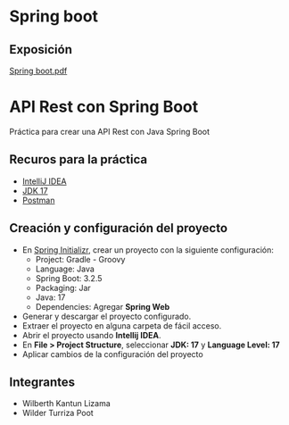 # Spring boot

## Exposición

[Spring boot.pdf](https://github.com/WilberthKantun/spring_boot/files/15079859/Spring.boot.pdf)

# API Rest con Spring Boot
Práctica para crear una API Rest con Java Spring Boot

## Recuros para la práctica

- [IntelliJ IDEA](https://download.jetbrains.com/idea/ideaIC-2024.1.exe?_gl=1*g0cq98*_ga*ODI4NDQ2MzE3LjE3MTM1MDc4OTU.*_ga_9J976DJZ68*MTcxMzgyMzYwOS4yLjEuMTcxMzgyMzYzNy40OS4wLjA.&_ga=2.185377193.1608355410.1713823609-828446317.1713507895)
- [JDK 17](https://download.oracle.com/java/17/latest/jdk-17_windows-x64_bin.exe)
- [Postman](https://dl.pstmn.io/download/latest/win64)

## Creación y configuración del proyecto
- En [Spring Initializr](https://start.spring.io/), crear un proyecto con la siguiente configuración:
  - Project: Gradle - Groovy
  - Language: Java
  - Spring Boot: 3.2.5
  - Packaging: Jar
  - Java: 17
  - Dependencies: Agregar **Spring Web**
- Generar y descargar el proyecto configurado.
- Extraer el proyecto en alguna carpeta de fácil acceso.
- Abrir el proyecto usando **Intellij IDEA**.
- En **File > Project Structure**, seleccionar **JDK: 17** y **Language Level: 17**
- Aplicar cambios de la configuración del proyecto

## Integrantes
- Wilberth Kantun Lizama
- Wilder Turriza Poot
